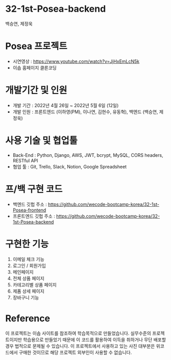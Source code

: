 # 32-1st-Posea-backend
백승연, 제정욱

# Posea 프로젝트
- 시연영상 : https://www.youtube.com/watch?v=JjHxEmLcN5k
- 이솝 홈페이지 클론코딩


# 개발기간 및 인원
- 개발 기간 : 2022년 4월 26일 ~ 2022년 5월 6일 (12일)
- 개발 인원 : 프론트엔드 (이하영(PM), 이나연, 김현수, 유동혁), 백엔드 (백승연, 제정욱)

# 사용 기술 및 협업툴
- Back-End : Python, Django, AWS, JWT, bcrypt, MySQL, CORS headers, RESTful API
- 협업 툴 : Git, Trello, Slack, Notion, Google Spreadsheet

# 프/백 구현 코드
- 백엔드 깃헙 주소 : https://github.com/wecode-bootcamp-korea/32-1st-Posea-frontend
- 프론트엔드 깃헙 주소 : https://github.com/wecode-bootcamp-korea/32-1st-Posea-backend

# 구현한 기능
1. 이메일 체크 기능
2. 로그인 / 회원가입
3. 메인페이지
4. 전체 상품 페이지
5. 카테고리별 상품 페이지
6. 제품 상세 페이지
7. 장바구니 기능

# Reference
이 프로젝트는 이솝 사이트를 참조하여 학습목적으로 만들었습니다. 실무수준의 프로젝트이지만 학습용으로 만들었기 때문에 이 코드를 활용하여 이득을 취하거나 무단 배포할 경우 법적으로 문제될 수 있습니다. 이 프로젝트에서 사용하고 있는 사진 대부분은 위코드에서 구매한 것이므로 해당 프로젝트 외부인이 사용할 수 없습니다.
